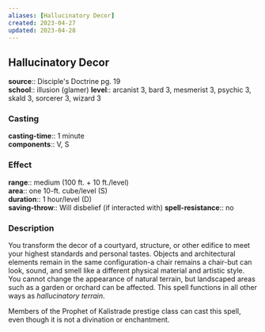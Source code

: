 ```yaml
---
aliases: [Hallucinatory Decor]
created: 2023-04-27
updated: 2023-04-28
---
```


## Hallucinatory Decor

**source**:: Disciple's Doctrine pg. 19  
**school**:: illusion (glamer)
**level**:: arcanist 3, bard 3, mesmerist 3, psychic 3, skald 3, sorcerer 3, wizard 3

### Casting

**casting-time**:: 1 minute  
**components**:: V, S

### Effect

**range**:: medium (100 ft. + 10 ft./level)  
**area**:: one 10-ft. cube/level (S)  
**duration**:: 1 hour/level (D)  
**saving-throw**:: Will disbelief (if interacted with)
**spell-resistance**:: no

### Description

You transform the decor of a courtyard, structure, or other edifice to meet your highest standards and personal tastes. Objects and architectural elements remain in the same configuration-a chair remains a chair-but can look, sound, and smell like a different physical material and artistic style. You cannot change the appearance of natural terrain, but landscaped areas such as a garden or orchard can be affected. This spell functions in all other ways as *hallucinatory terrain*.  
  
Members of the Prophet of Kalistrade prestige class can cast this spell, even though it is not a divination or enchantment.
